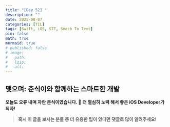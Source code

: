 ```yaml
---
title: "[Day 52] " 
description: ""
date: 2025-08-07
categories: [TIL]
tags: [Swift, iOS, STT, Seech To Text]
pin: false
math: true
mermaid: true
# published: false
# image:
#   path:
#   lqip: 
#   alt: 
---
```




## 맺으며: 춘식이와 함께하는 스마트한 개발

**오늘도 오류 내며 자란 춘식이였습니다. 🐾**
**더 열심히 노력 해서 좋은 iOS Developer가 되자!**

> **혹시 이 글을 보시는 분들 중 더 유용한 팁이 있다면 댓글로 많이 알려주세요!**